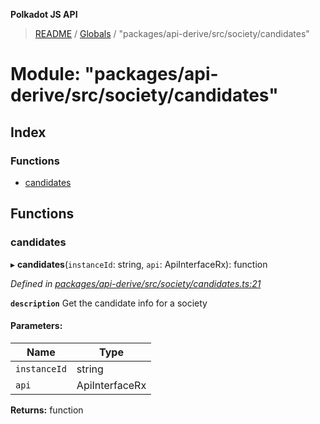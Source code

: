 **Polkadot JS API**

> [README](../README.md) / [Globals](../globals.md) / "packages/api-derive/src/society/candidates"

# Module: "packages/api-derive/src/society/candidates"

## Index

### Functions

* [candidates](_packages_api_derive_src_society_candidates_.md#candidates)

## Functions

### candidates

▸ **candidates**(`instanceId`: string, `api`: ApiInterfaceRx): function

*Defined in [packages/api-derive/src/society/candidates.ts:21](https://github.com/polkadot-js/api/blob/7fd45f63d/packages/api-derive/src/society/candidates.ts#L21)*

**`description`** Get the candidate info for a society

#### Parameters:

Name | Type |
------ | ------ |
`instanceId` | string |
`api` | ApiInterfaceRx |

**Returns:** function
